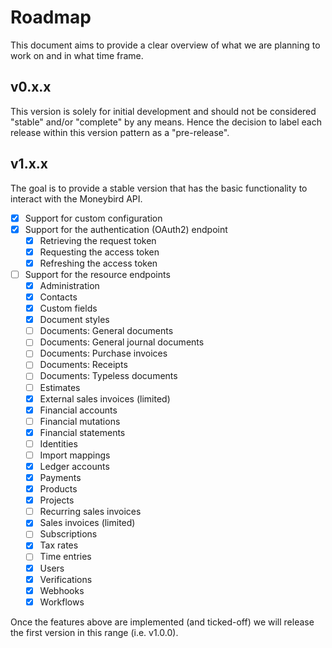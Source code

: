 # Roadmap

This document aims to provide a clear overview of what we are planning to work on and in what time frame.

## v0.x.x

This version is solely for initial development and should not be considered "stable" and/or "complete" by any means.
Hence the decision to label each release within this version pattern as a "pre-release".

## v1.x.x

The goal is to provide a stable version that has the basic functionality to interact with the Moneybird API.

- [x] Support for custom configuration
- [x] Support for the authentication (OAuth2) endpoint
  - [x] Retrieving the request token
  - [x] Requesting the access token
  - [x] Refreshing the access token
- [ ] Support for the resource endpoints
  - [x] Administration
  - [x] Contacts
  - [x] Custom fields
  - [x] Document styles
  - [ ] Documents: General documents
  - [ ] Documents: General journal documents
  - [ ] Documents: Purchase invoices
  - [ ] Documents: Receipts
  - [ ] Documents: Typeless documents
  - [ ] Estimates
  - [x] External sales invoices (limited)
  - [x] Financial accounts
  - [ ] Financial mutations
  - [x] Financial statements
  - [ ] Identities
  - [ ] Import mappings
  - [x] Ledger accounts
  - [x] Payments
  - [x] Products
  - [x] Projects
  - [ ] Recurring sales invoices
  - [x] Sales invoices (limited)
  - [ ] Subscriptions
  - [x] Tax rates
  - [ ] Time entries
  - [x] Users
  - [x] Verifications
  - [x] Webhooks
  - [x] Workflows 

Once the features above are implemented (and ticked-off) we will release the first version in this range (i.e. v1.0.0).
